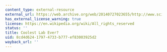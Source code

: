 ```yaml
---
content_type: external-resource
external_url: https://web.archive.org/web/20140727023655/http://www.sciencefriday.com/video/03/09/2012/coolest-lab-ever.html
has_external_license_warning: true
license: https://en.wikipedia.org/wiki/All_rights_reserved
status: ''
title: Coolest Lab Ever?
uid: 8cd4d624-1797-4733-b777-ef83003925d2
wayback_url: ''
---
```

